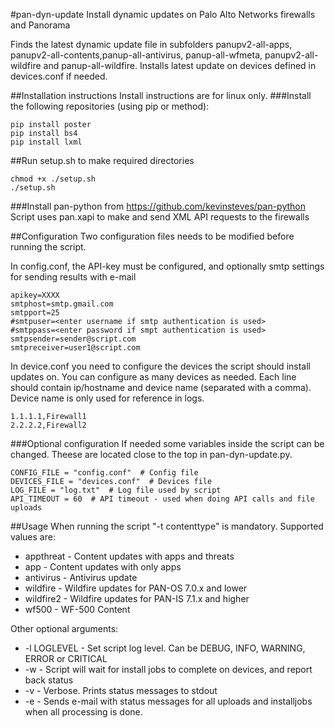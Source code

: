 #pan-dyn-update
Install dynamic updates on Palo Alto Networks firewalls and Panorama

Finds the latest dynamic update file in subfolders panupv2-all-apps,
panupv2-all-contents,panup-all-antivirus, panup-all-wfmeta, panupv2-all-wildfire
and panup-all-wildfire. Installs latest update on devices defined in devices.conf if needed.

##Installation instructions
Install instructions are for linux only.
###Install the following repositories (using pip or method):
```
pip install poster
pip install bs4
pip install lxml
```
##Run setup.sh to make required directories 
```
chmod +x ./setup.sh
./setup.sh
```
###Install pan-python from https://github.com/kevinsteves/pan-python
Script uses pan.xapi to make and send XML API requests to the firewalls

##Configuration
Two configuration files needs to be modified before running the script.

In config.conf, the API-key must be configured, and optionally smtp settings for sending results with e-mail
```
apikey=XXXX
smtphost=smtp.gmail.com
smtpport=25
#smtpuser=<enter username if smtp authentication is used>
#smtppass=<enter password if smpt authentication is used>
smtpsender=sender@script.com
smtpreceiver=user1@script.com
```

In device.conf you need to configure the devices the script should install updates on. You can configure as many devices as needed.
Each line should contain ip/hostname and device name (separated with a comma). Device name is only used for reference in logs.
```
1.1.1.1,Firewall1
2.2.2.2,Firewall2
```
###Optional configuration
If needed some variables inside the script can be changed. Theese are located close to the top in pan-dyn-update.py.
```
CONFIG_FILE = "config.conf"  # Config file
DEVICES_FILE = "devices.conf"  # Devices file 
LOG_FILE = "log.txt"  # Log file used by script
API_TIMEOUT = 60  # API timeout - used when doing API calls and file uploads
```

##Usage
When running the script "-t contenttype" is mandatory. Supported values are:
* appthreat - Content updates with apps and threats
* app - Content updates with only apps
* antivirus - Antivirus update
* wildfire - Wildfire updates for PAN-OS 7.0.x and lower
* wildfire2 - Wildfire updates for PAN-IS 7.1.x and higher
* wf500 - WF-500 Content

Other optional arguments:
* -l LOGLEVEL - Set script log level. Can be DEBUG, INFO, WARNING, ERROR or CRITICAL
* -w - Script will wait for install jobs to complete on devices, and report back status
* -v - Verbose. Prints status messages to stdout
* -e - Sends e-mail with status messages for all uploads and installjobs when all processing is done.
